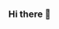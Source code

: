 ### Hi there 👋

<!--
**nabilahchaniago/nabilahchaniago** is a ✨ _special_ ✨ repository because its `README.md` (this file) appears on your GitHub profile.

Perkenalkan nama saya **Mar Atun Nabilah Chaniago**.\

Saya seorang **Mahasiswi** di [Universitas Lampung](https://www.unila.ac.id/en/).\

Saya sudah lulus dari kelas Belajar Dasar Pemrograman Web [Dicoding](https://www.dicoding.com/certificates/JLX117EE6X72).\

Jika kamu tertarik untuk berkenalan denganku, silakan ikuti akun [Linkedin](https://www.linkedin.com/in/mar-atun-nabilah-chaniago-928b72217/) dan [Instagram](https://www.instagram.com/nabilahchaniago/)ku ya.
